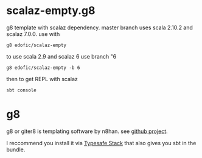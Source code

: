 scalaz-empty.g8
===============

g8 template with scalaz dependency. master branch uses scala 2.10.2 and scalaz 7.0.0. 
use with

    g8 edofic/scalaz-empty

to use scala 2.9 and scalaz 6 use branch "6

    g8 edofic/scalaz-empty -b 6

then to get REPL with scalaz

    sbt console
    
g8
===

g8 or giter8 is templating software by n8han. 
see [github project](https://github.com/n8han/giter8).

I reccommend you install it via 
[Typesafe Stack](http://typesafe.com/stack/download) that also gives you sbt in the bundle.
